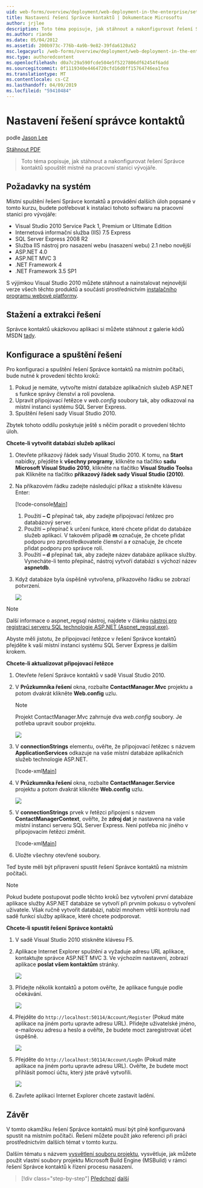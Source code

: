```yaml
---
uid: web-forms/overview/deployment/web-deployment-in-the-enterprise/setting-up-the-contact-manager-solution
title: Nastavení řešení Správce kontaktů | Dokumentace Microsoftu
author: jrjlee
description: Toto téma popisuje, jak stáhnout a nakonfigurovat řešení Správce kontaktů spouštět místně na pracovní stanici vývojáře.
ms.author: riande
ms.date: 05/04/2012
ms.assetid: 200b973c-776b-4a9b-9e82-39fda6120a52
msc.legacyurl: /web-forms/overview/deployment/web-deployment-in-the-enterprise/setting-up-the-contact-manager-solution
msc.type: authoredcontent
ms.openlocfilehash: d0a7c29a590fcde504e5f5227806df62454f6add
ms.sourcegitcommit: 0f1119340e4464720cfd16d0ff15764746ea1fea
ms.translationtype: MT
ms.contentlocale: cs-CZ
ms.lasthandoff: 04/09/2019
ms.locfileid: "59410484"
---
```

# <a name="setting-up-the-contact-manager-solution"></a>Nastavení řešení správce kontaktů

podle [Jason Lee](https://github.com/jrjlee)

[Stáhnout PDF](https://msdnshared.blob.core.windows.net/media/MSDNBlogsFS/prod.evol.blogs.msdn.com/CommunityServer.Blogs.Components.WeblogFiles/00/00/00/63/56/8130.DeployingWebAppsInEnterpriseScenarios.pdf)

> Toto téma popisuje, jak stáhnout a nakonfigurovat řešení Správce kontaktů spouštět místně na pracovní stanici vývojáře.


## <a name="system-requirements"></a>Požadavky na systém

Místní spuštění řešení Správce kontaktů a provádění dalších úloh popsané v tomto kurzu, budete potřebovat k instalaci tohoto softwaru na pracovní stanici pro vývojáře:

- Visual Studio 2010 Service Pack 1, Premium or Ultimate Edition
- Internetová informační služba (IIS) 7.5 Express
- SQL Server Express 2008 R2
- Služba IIS nástroj pro nasazení webu (nasazení webu) 2.1 nebo novější
- ASP.NET 4.0
- ASP.NET MVC 3
- .NET Framework 4
- .NET Framework 3.5 SP1

S výjimkou Visual Studio 2010 můžete stáhnout a nainstalovat nejnovější verze všech těchto produktů a součástí prostřednictvím [instalačního programu webové platformy](https://go.microsoft.com/?linkid=9805118).

## <a name="download-and-extract-the-solution"></a>Stažení a extrakci řešení

Správce kontaktů ukázkovou aplikaci si můžete stáhnout z galerie kódů MSDN [tady](https://code.msdn.microsoft.com/Deploying-Web-Applications-9d9093c0).

## <a name="configure-and-run-the-solution"></a>Konfigurace a spuštění řešení

Pro konfiguraci a spuštění řešení Správce kontaktů na místním počítači, bude nutné k provedení těchto kroků:

1. Pokud je nemáte, vytvořte místní databáze aplikačních služeb ASP.NET s funkce správy členství a rolí povolena.
2. Upravit připojovací řetězce v *web.config* soubory tak, aby odkazoval na místní instanci systému SQL Server Express.
3. Spuštění řešení sady Visual Studio 2010.

Zbytek tohoto oddílu poskytuje ještě s něčím poradit o provedení těchto úloh.

**Chcete-li vytvořit databázi služeb aplikací**

1. Otevřete příkazový řádek sady Visual Studio 2010. K tomu, na **Start** nabídky, přejděte k **všechny programy**, klikněte na tlačítko **sadu Microsoft Visual Studio 2010**, klikněte na tlačítko **Visual Studio Tools**a pak Klikněte na tlačítko **příkazový řádek sady Visual Studio (2010)**.
2. Na příkazovém řádku zadejte následující příkaz a stiskněte klávesu Enter:

    [!code-console[Main](setting-up-the-contact-manager-solution/samples/sample1.cmd)]

    1. Použití **– C** přepínač tak, aby zadejte připojovací řetězec pro databázový server.
    2. Použití **–** přepínač k určení funkce, které chcete přidat do databáze služeb aplikací. V takovém případě **m** označuje, že chcete přidat podporu pro zprostředkovatele členství a **r** označuje, že chcete přidat podporu pro správce rolí.
    3. Použití **– d** přepínač tak, aby zadejte název databáze aplikace služby. Vynecháte-li tento přepínač, nástroj vytvoří databázi s výchozí název **aspnetdb**.
3. Když databáze byla úspěšně vytvořena, příkazového řádku se zobrazí potvrzení.

    ![](setting-up-the-contact-manager-solution/_static/image1.png)

> [!NOTE]
> Další informace o aspnet\_regsql nástroj, najdete v článku [nástroj pro registraci serveru SQL technologie ASP.NET (Aspnet\_regsql.exe)](https://msdn.microsoft.com/library/ms229862(v=vs.100).aspx).


Abyste měli jistotu, že připojovací řetězce v řešení Správce kontaktů přejděte k vaší místní instanci systému SQL Server Express je dalším krokem.

**Chcete-li aktualizovat připojovací řetězce**

1. Otevřete řešení Správce kontaktů v sadě Visual Studio 2010.
2. V **Průzkumníka řešení** okna, rozbalte **ContactManager.Mvc** projektu a potom dvakrát klikněte **Web.config** uzlu.

    > [!NOTE]
    > Projekt ContactManager.Mvc zahrnuje dva *web.config* soubory. Je potřeba upravit soubor projektu.

    ![](setting-up-the-contact-manager-solution/_static/image2.png)
3. V **connectionStrings** elementu, ověřte, že připojovací řetězec s názvem **ApplicationServices** odkazuje na vaše místní databáze aplikačních služeb technologie ASP.NET.

    [!code-xml[Main](setting-up-the-contact-manager-solution/samples/sample2.xml)]
4. V **Průzkumníka řešení** okna, rozbalte **ContactManager.Service** projektu a potom dvakrát klikněte **Web.config** uzlu.

    ![](setting-up-the-contact-manager-solution/_static/image3.png)
5. V **connectionStrings** prvek v řetězci připojení s názvem **ContactManagerContext**, ověřte, že **zdroj dat** je nastavena na vaše místní instanci serveru SQL Server Express. Není potřeba nic jiného v připojovacím řetězci změnit.

    [!code-xml[Main](setting-up-the-contact-manager-solution/samples/sample3.xml)]
6. Uložte všechny otevřené soubory.

Teď byste měli být připraveni spustit řešení Správce kontaktů na místním počítači.

> [!NOTE]
> Pokud budete postupovat podle těchto kroků bez vytvoření první databáze aplikace služby ASP.NET databáze se vytvoří při prvním pokusu o vytvoření uživatele. Však ručně vytvořit databázi, nabízí mnohem větší kontrolu nad sadě funkcí služby aplikace, které chcete podporovat.


**Chcete-li spustit řešení Správce kontaktů**

1. V sadě Visual Studio 2010 stiskněte klávesu F5.
2. Aplikace Internet Explorer spuštění a vyžaduje adresu URL aplikace, kontaktujte správce ASP.NET MVC 3. Ve výchozím nastavení, zobrazí aplikace **poslat všem kontaktům** stránky.

    ![](setting-up-the-contact-manager-solution/_static/image4.png)
3. Přidejte několik kontaktů a potom ověřte, že aplikace funguje podle očekávání.

    ![](setting-up-the-contact-manager-solution/_static/image5.png)
4. Přejděte do `http://localhost:50114/Account/Register` (Pokud máte aplikace na jiném portu upravte adresu URL). Přidejte uživatelské jméno, e-mailovou adresu a heslo a ověřte, že budete moct zaregistrovat účet úspěšně.

    ![](setting-up-the-contact-manager-solution/_static/image6.png)
5. Přejděte do `http://localhost:50114/Account/LogOn` (Pokud máte aplikace na jiném portu upravte adresu URL). Ověřte, že budete moct přihlásit pomocí účtu, který jste právě vytvořili.

    ![](setting-up-the-contact-manager-solution/_static/image7.png)
6. Zavřete aplikaci Internet Explorer chcete zastavit ladění.

## <a name="conclusion"></a>Závěr

V tomto okamžiku řešení Správce kontaktů musí být plně konfigurovaná spustit na místním počítači. Řešení můžete použít jako referenci při práci prostřednictvím dalších témat v tomto kurzu.

Dalším tématu s názvem [vysvětlení souboru projektu](understanding-the-project-file.md), vysvětluje, jak můžete použít vlastní soubory projektu Microsoft Build Engine (MSBuild) v rámci řešení Správce kontaktů k řízení procesu nasazení.

> [!div class="step-by-step"]
> [Předchozí](the-contact-manager-solution.md)
> [další](understanding-the-project-file.md)

